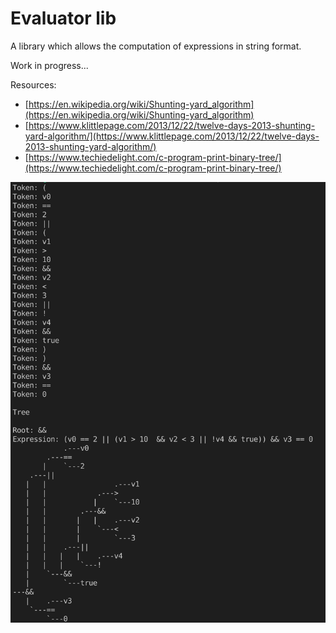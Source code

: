 # Evaluator lib

A library which allows the computation of expressions in string format.

Work in progress...

Resources:

- [https://en.wikipedia.org/wiki/Shunting-yard_algorithm](https://en.wikipedia.org/wiki/Shunting-yard_algorithm)
- [https://www.klittlepage.com/2013/12/22/twelve-days-2013-shunting-yard-algorithm/](https://www.klittlepage.com/2013/12/22/twelve-days-2013-shunting-yard-algorithm/)
- [https://www.techiedelight.com/c-program-print-binary-tree/](https://www.techiedelight.com/c-program-print-binary-tree/)

![Example](tree.png)
